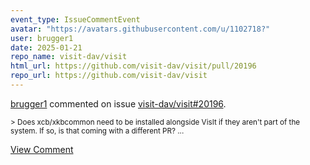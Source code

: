 ```yaml
---
event_type: IssueCommentEvent
avatar: "https://avatars.githubusercontent.com/u/1102718?"
user: brugger1
date: 2025-01-21
repo_name: visit-dav/visit
html_url: https://github.com/visit-dav/visit/pull/20196
repo_url: https://github.com/visit-dav/visit
---
```


<a href='https://github.com/brugger1' target='_blank'>brugger1</a> commented on issue <a href='https://github.com/visit-dav/visit/pull/20196' target='_blank'>visit-dav/visit#20196</a>.

<small>> Does xcb/xkbcommon need to be installed alongside VisIt if they aren't part of the system. If so, is that coming with a different PR?...</small>

<a href='https://github.com/visit-dav/visit/pull/20196' target='_blank'>View Comment</a>